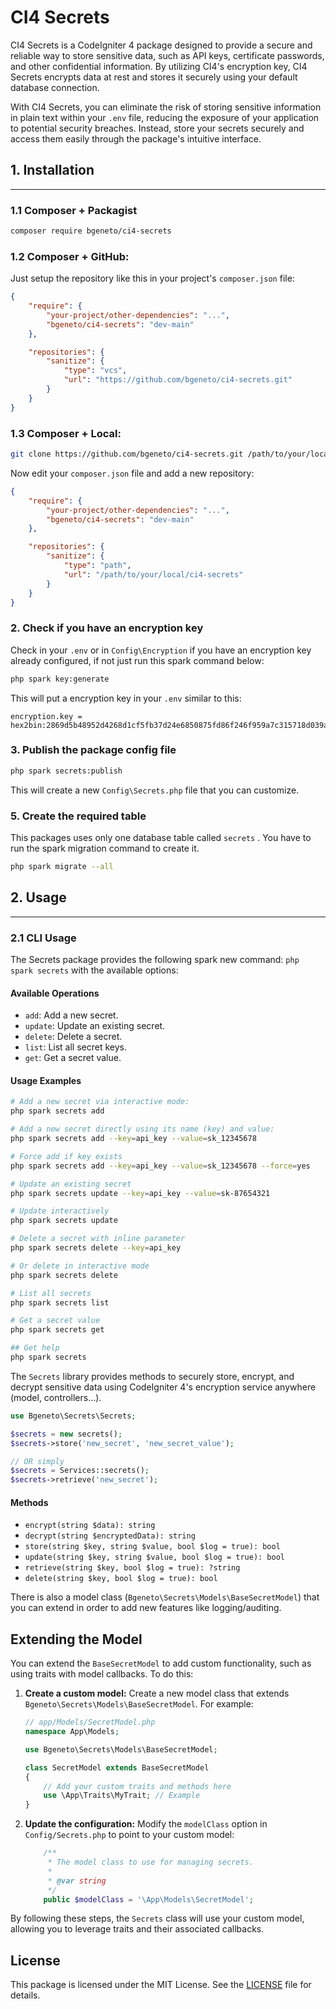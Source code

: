 # CI4 Secrets

CI4 Secrets is a CodeIgniter 4 package designed to provide a secure and reliable way to store sensitive data, such as API keys, certificate passwords, and other confidential information. By utilizing CI4's encryption key, CI4 Secrets encrypts data at rest and stores it securely using your default database connection.

With CI4 Secrets, you can eliminate the risk of storing sensitive information in plain text within your `.env` file, reducing the exposure of your application to potential security breaches. Instead, store your secrets securely and access them easily through the package's intuitive interface.

## 1. Installation
---

### 1.1 Composer + Packagist

```bash
composer require bgeneto/ci4-secrets
```

### 1.2 Composer + GitHub:

Just setup the repository like this in your project's `composer.json` file:

```json
{
    "require": {
        "your-project/other-dependencies": "...",
        "bgeneto/ci4-secrets": "dev-main"
    },

    "repositories": {
        "sanitize": {
            "type": "vcs",
            "url": "https://github.com/bgeneto/ci4-secrets.git"
        }
    }
}
```

### 1.3 Composer + Local:

```bash
git clone https://github.com/bgeneto/ci4-secrets.git /path/to/your/local/ci4-secrets
```

Now edit your `composer.json` file and add a new repository:

```json
{
    "require": {
        "your-project/other-dependencies": "...",
        "bgeneto/ci4-secrets": "dev-main"
    },

    "repositories": {
        "sanitize": {
            "type": "path",
            "url": "/path/to/your/local/ci4-secrets"
        }
    }
}
```

### 2. Check if you have an encryption key

Check in your `.env` or in `Config\Encryption` if you have an encryption key already configured, if not just run this spark command below:

```sh
php spark key:generate
```

This will put a encryption key in your `.env` similar to this:

```
encryption.key = hex2bin:2869d5b48952d4268d1cf5fb37d24e6850875fd86f246f959a7c315718d039a2
```

### 3. Publish the package config file

```sh
php spark secrets:publish
```
This will create a new `Config\Secrets.php` file that you can customize.

### 5. Create the required table

This packages uses only one database table called `secrets` . You have to run the spark migration command to create it.

```bash
php spark migrate --all
```



## 2. Usage
---

### 2.1 CLI Usage

The Secrets package provides the following spark new command: `php spark secrets` with the available options:

#### Available Operations

- `add`: Add a new secret.
- `update`: Update an existing secret.
- `delete`: Delete a secret.
- `list`: List all secret keys.
- `get`: Get a secret value.

#### Usage Examples

```sh
# Add a new secret via interactive mode:
php spark secrets add

# Add a new secret directly using its name (key) and value:
php spark secrets add --key=api_key --value=sk_12345678

# Force add if key exists
php spark secrets add --key=api_key --value=sk_12345678 --force=yes

# Update an existing secret
php spark secrets update --key=api_key --value=sk-87654321

# Update interactively
php spark secrets update

# Delete a secret with inline parameter
php spark secrets delete --key=api_key

# Or delete in interactive mode
php spark secrets delete

# List all secrets
php spark secrets list

# Get a secret value
php spark secrets get

## Get help
php spark secrets
```

The `Secrets` library provides methods to securely store, encrypt, and decrypt sensitive data using CodeIgniter 4's encryption service anywhere (model, controllers...).

```php
use Bgeneto\Secrets\Secrets;

$secrets = new secrets();
$secrets->store('new_secret', 'new_secret_value');

// OR simply
$secrets = Services::secrets();
$secrets->retrieve('new_secret');
```

#### Methods

- `encrypt(string $data): string`
- `decrypt(string $encryptedData): string`
- `store(string $key, string $value, bool $log = true): bool`
- `update(string $key, string $value, bool $log = true): bool`
- `retrieve(string $key, bool $log = true): ?string`
- `delete(string $key, bool $log = true): bool`

There is also a model class (`Bgeneto\Secrets\Models\BaseSecretModel`) that you can extend in order to add new features like logging/auditing.

## Extending the Model

You can extend the `BaseSecretModel` to add custom functionality, such as using traits with model callbacks. To do this:

1.  **Create a custom model:** Create a new model class that extends `Bgeneto\Secrets\Models\BaseSecretModel`. For example:

    ```php
    // app/Models/SecretModel.php
    namespace App\Models;

    use Bgeneto\Secrets\Models\BaseSecretModel;

    class SecretModel extends BaseSecretModel
    {
        // Add your custom traits and methods here
        use \App\Traits\MyTrait; // Example
    }

    ```
2.  **Update the configuration:** Modify the `modelClass` option in `Config/Secrets.php` to point to your custom model:
    ```php
        /**
         * The model class to use for managing secrets.
         *
         * @var string
         */
        public $modelClass = '\App\Models\SecretModel';
    ```

By following these steps, the `Secrets` class will use your custom model, allowing you to leverage traits and their associated callbacks.

## License

This package is licensed under the MIT License. See the [LICENSE](LICENSE) file for details.
